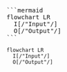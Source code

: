 <pre>
```mermaid
flowchart LR
  I[/"Input"/]
  O[/"Output"/]
```
</pre>

```mermaid
flowchart LR
  I[/"Input"/]
  O[/"Output"/]
```
